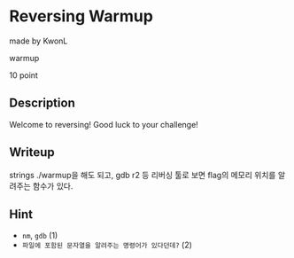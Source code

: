 # Reversing Warmup
made by KwonL 

warmup

10 point

## Description

Welcome to reversing! Good luck to your challenge!

## Writeup

strings ./warmup을 해도 되고, gdb r2 등 리버싱 툴로 보면 flag의 메모리 위치를 알려주는 함수가 있다. 

## Hint

- `nm`, `gdb` (1)
- `파일에 포함된 문자열을 알려주는 명령어가 있다던데?` (2)